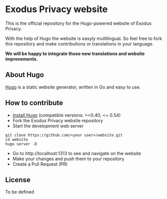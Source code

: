 # Exodus Privacy website

This is the official repository for the Hugo-powered website of Exodus Privacy.

With the help of Hugo the website is easyly multilingual. So feel free to fork this repository and make contributions or translations in your language.

**We will be happy to integrate those new translations and website improvements.**

## About Hugo

[Hugo](https://gohugo.io/) is a static website generator, written in Go and easy to use.

## How to contribute

- [Install Hugo](https://gohugo.io/getting-started/installing) (compatible versions: >=0.40, <= 0.54)
- Fork the Exodus Privacy website repository
- Start the development web server
```
git clone https://github.com/<your user>/website.git
cd website
hugo server -D
```
- Go to http://localhost:1313 to see and navigate on the website
- Make your changes and push them to your repository
- Create a Pull Request (PR)

## License

To be defined

